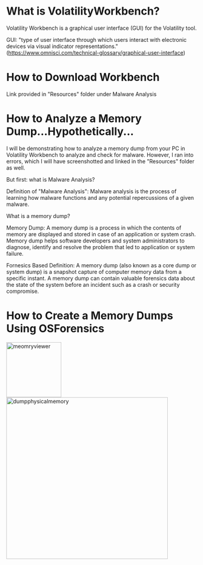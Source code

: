 # What is VolatilityWorkbench? #
Volatility Workbench is a graphical user interface (GUI) for the Volatility tool. 

GUI: "type of user interface through which users interact with electronic devices via visual indicator representations." (https://www.omnisci.com/technical-glossary/graphical-user-interface)

# How to Download Workbench #
Link provided in "Resources" folder under Malware Analysis


# How to Analyze a Memory Dump...Hypothetically... #
I will be demonstrating how to analyze a memory dump from your PC in Volatility Workbench to analyze and check for malware. However, I ran into errors, which I will have screenshotted and linked in the "Resources" folder as well.

But first: what is Malware Analysis?

Definition of "Malware Analysis": Malware analysis is the process of learning how malware functions and any potential repercussions of a given malware.

What is a memory dump?

Memory Dump: A memory dump is a process in which the contents of memory are displayed and stored in case of an application or system crash. Memory dump helps software developers and system administrators to diagnose, identify and resolve the problem that led to application or system failure.

Fornesics Based Definition: A memory dump (also known as a core dump or system dump) is a snapshot capture of computer memory data from a specific instant. A memory dump can contain valuable forensics data about the state of the system before an incident such as a crash or security compromise.

# How to Create a Memory Dumps Using OSForensics #


<img width="145" alt="meomryviewer" src="https://user-images.githubusercontent.com/77411087/141393402-1ea58358-a543-41d1-b016-bbc43e06835d.PNG">


<img width="426" alt="dumpphysicalmemory" src="https://user-images.githubusercontent.com/77411087/141393412-bbec3fca-4ea1-477d-bca2-36197e9b43ff.PNG">
